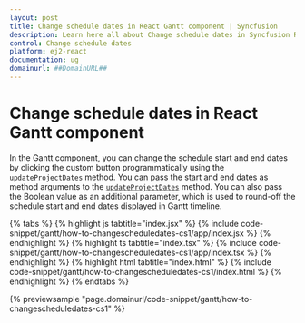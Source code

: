 ```yaml
---
layout: post
title: Change schedule dates in React Gantt component | Syncfusion
description: Learn here all about Change schedule dates in Syncfusion React Gantt component of Syncfusion Essential JS 2 and more.
control: Change schedule dates 
platform: ej2-react
documentation: ug
domainurl: ##DomainURL##
---
```


# Change schedule dates in React Gantt component

In the Gantt component, you can change the schedule start and end dates by clicking the custom button programmatically using the [`updateProjectDates`](https://ej2.syncfusion.com/react/documentation/api/gantt/#updateprojectdates) method. You can pass the start and end dates as method arguments to the [`updateProjectDates`](https://ej2.syncfusion.com/react/documentation/api/gantt/#updateprojectdates) method. You can also pass the Boolean value as an additional parameter, which is used to round-off the schedule start and end dates displayed in Gantt timeline.

{% tabs %}
{% highlight js tabtitle="index.jsx" %}
{% include code-snippet/gantt/how-to-changescheduledates-cs1/app/index.jsx %}
{% endhighlight %}
{% highlight ts tabtitle="index.tsx" %}
{% include code-snippet/gantt/how-to-changescheduledates-cs1/app/index.tsx %}
{% endhighlight %}
{% highlight html tabtitle="index.html" %}
{% include code-snippet/gantt/how-to-changescheduledates-cs1/index.html %}
{% endhighlight %}
{% endtabs %}
        
{% previewsample "page.domainurl/code-snippet/gantt/how-to-changescheduledates-cs1" %}
